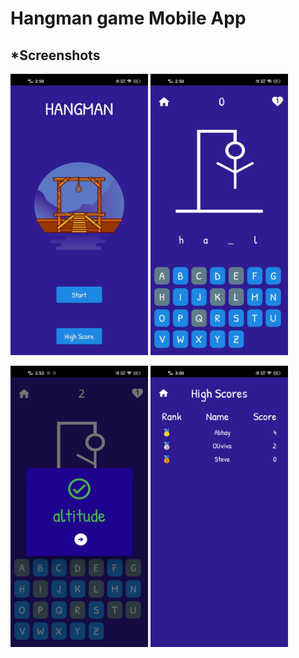 # Hangman game Mobile App

## *Screenshots
<img src="https://github.com/abhay-2105/Flutter-Hangman-game-mobileApp/blob/master/screenshots/hangman%20screenshot(1).jpeg" width=220 height=450>  <img src="https://github.com/abhay-2105/Flutter-Hangman-game-mobileApp/blob/master/screenshots/hangman%20screenshot(2).jpeg" width=220 height=450>

<img src="https://github.com/abhay-2105/Flutter-Hangman-game-mobileApp/blob/master/screenshots/hangman%20screenshot(3).jpeg" width=220 height=450>  <img src="https://github.com/abhay-2105/Flutter-Hangman-game-mobileApp/blob/master/screenshots/hangman%20screenshot(4).jpeg" width=220 height=450>
